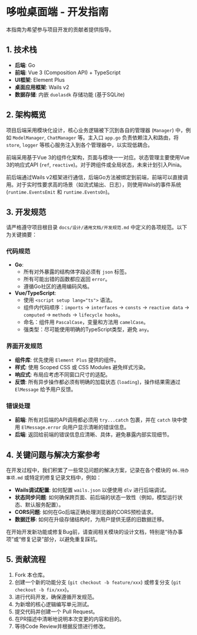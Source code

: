 # 哆啦桌面端 - 开发指南

本指南为希望参与项目开发的贡献者提供指导。

## 1. 技术栈

-   **后端**: Go
-   **前端**: Vue 3 (Composition API) + TypeScript
-   **UI框架**: Element Plus
-   **桌面应用框架**: Wails v2
-   **数据存储**: 内嵌 `duolasdk` 存储功能 (基于SQLite)

## 2. 架构概览

项目后端采用模块化设计，核心业务逻辑被下沉到各自的管理器 (`Manager`) 中，例如 `ModelManager`, `ChatManager` 等。主入口 `app.go` 负责依赖注入和路由，将 `store`, `logger` 等核心服务注入到各个管理器中，以实现低耦合。

前端采用基于Vue 3的组件化架构，页面与模块一一对应。状态管理主要使用Vue 3的响应式API (`ref`, `reactive`)。对于跨组件或全局状态，未来计划引入Pinia。

前后端通过Wails v2框架进行通信，后端Go方法被绑定到前端，前端可以直接调用。对于实时性要求高的场景（如流式输出、日志），则使用Wails的事件系统 (`runtime.EventsEmit` 和 `runtime.EventsOn`)。

## 3. 开发规范

请严格遵守项目根目录 `docs/设计/通用文档/开发规范.md` 中定义的各项规范。以下为关键摘要：

### 代码规范
-   **Go**:
    -   所有对外暴露的结构体字段必须有 `json` 标签。
    -   所有可能出错的函数都应返回 `error`。
    -   遵循Go社区的通用编码风格。
-   **Vue/TypeScript**:
    -   使用 `<script setup lang="ts">` 语法。
    -   组件内代码顺序：`imports` -> `interfaces` -> `consts` -> `reactive data` -> `computed` -> `methods` -> `lifecycle hooks`。
    -   命名：组件用 `PascalCase`，变量和方法用 `camelCase`。
    -   强类型：尽可能使用明确的TypeScript类型，避免 `any`。

### 界面开发规范
-   **组件库**: 优先使用 `Element Plus` 提供的组件。
-   **样式**: 使用 Scoped CSS 或 CSS Modules 避免样式污染。
-   **响应式**: 布局应考虑不同窗口尺寸的适配。
-   **反馈**: 所有异步操作都必须有明确的加载状态 (`loading`)，操作结果需通过 `ElMessage` 给予用户反馈。

### 错误处理
-   **前端**: 所有对后端的API调用都必须用 `try...catch` 包裹，并在 `catch` 块中使用 `ElMessage.error` 向用户显示清晰的错误信息。
-   **后端**: 返回给前端的错误信息应清晰、具体，避免暴露内部实现细节。

## 4. 关键问题与解决方案参考

在开发过程中，我们积累了一些常见问题的解决方案，记录在各个模块的 `06.待办事项.md` 或特定的修复记录文档中，例如：

-   **Wails调试配置**: 如何配置 `wails.json` 以便使用 `dlv` 进行后端调试。
-   **状态同步问题**: 如何确保跨页面、前后端的状态一致性（例如，模型运行状态、默认服务配置）。
-   **CORS问题**: 如何在Go后端正确处理浏览器的CORS预检请求。
-   **数据迁移**: 如何在升级存储结构时，为用户提供无感的旧数据迁移。

在开始开发新功能或修复Bug前，请查阅相关模块的设计文档，特别是“待办事项”或“修复记录”部分，以避免重复踩坑。

## 5. 贡献流程

1.  Fork 本仓库。
2.  创建一个新的功能分支 (`git checkout -b feature/xxx`) 或修复分支 (`git checkout -b fix/xxx`)。
3.  进行代码开发，确保遵循开发规范。
4.  为新增的核心逻辑编写单元测试。
5.  提交代码并创建一个 Pull Request。
6.  在PR描述中清晰地说明本次变更的内容和目的。
7.  等待Code Review并根据反馈进行修改。

